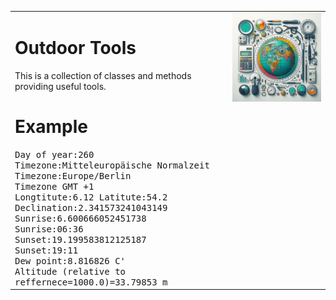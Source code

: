 <table>
 <tr>
  <td>
   <h1>Outdoor Tools</h1>
   This is a collection of classes and methods providing useful tools.
   <h1>Example</h1>

   <samp>
   Day of year:260<br>
   Timezone:Mitteleuropäische Normalzeit<br>
   Timezone:Europe/Berlin<br>
   Timezone GMT +1<br>
   Longtitute:6.12   Latitute:54.2<br>
   Declination:2.341573241043149<br>
   Sunrise:6.600666052451738<br>
   Sunrise:06:36<br>
   Sunset:19.199583812125187<br>
   Sunset:19:11<br>
   Dew point:8.816826 C'<br>
   Altitude (relative to reffernece=1000.0)=33.79853 m<br>
  </samp>
</td>
   <td valign="top"><img src="logoSmall.png" /></td>
 </tr>
</table>

